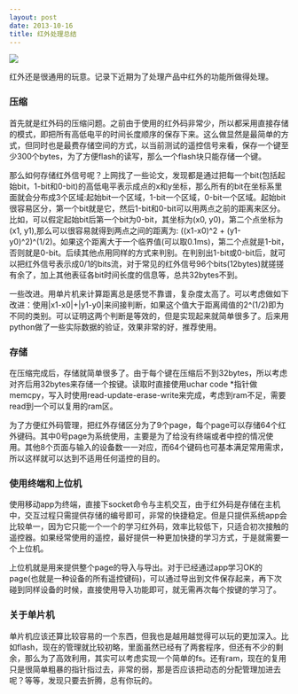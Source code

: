 ```yaml
--- 
layout: post
date: 2013-10-16 
title: 红外处理总结    
--- 
```


![](http://www.ashliu.com:8080/uploads/2997412312321.jpg)

红外还是很通用的玩意。记录下近期为了处理产品中红外的功能所做得处理。

### 压缩
首先就是红外码的压缩问题。之前由于使用的红外码非常少，所以都采用直接存储的模式，即把所有高低电平的时间长度顺序的保存下来。这么做显然是最简单的方式，但同时也是最费存储空间的方式，以当前测试的遥控信号来看，保存一个键至少300个bytes，为了方便flash的读写，那么一个flash块只能存储一个键。

那么如何存储红外信号呢？上网找了一些论文，发现都是通过把每一个bit(包括起始bit，1-bit和0-bit)的高低电平表示成点的x和y坐标，那么所有的bit在坐标系里面就会分布成3个区域:起始bit一个区域，1-bit一个区域，0-bit一个区域。起始bit很容易区分，第一个bit就是它，然后1-bit和0-bit可以用两点之前的距离来区分。比如，可以假定起始bit后第一个bit为0-bit，其坐标为(x0, y0)，第二个点坐标为(x1, y1),那么可以很容易就得到两点之间的距离为: ((x1-x0)^2 + (y1-y0)^2)^(1/2)。如果这个距离大于一个临界值(可以取0.1ms)，第二个点就是1-bit，否则就是0-bit。后续其他点用同样的方式来判别。在判别出1-bit或0-bit后，就可以把红外信号表示成0/1的bits流，对于常见的红外信号96个bits(12bytes)就搓搓有余了，加上其他表征各bit时间长度的信息等，总共32bytes不到。

一些改进。用单片机来计算距离总是感觉不靠谱，复杂度太高了。可以考虑做如下改进：使用|x1-x0|+|y1-y0|来间接判断，如果这个值大于距离阈值的2^(1/2)即为不同的类别。可以证明这两个判断是等效的，但是实现起来就简单很多了。后来用python做了一些实际数据的验证，效果非常的好，推荐使用。

### 存储
在压缩完成后，存储就简单很多了。由于每个键在压缩后不到32bytes，所以考虑对齐后用32bytes来存储一个按键。读取时直接使用uchar code *指针做memcpy，写入时使用read-update-erase-write来完成，考虑到ram不足，需要read到一个可以复用的ram区。

为了方便红外码管理，把红外存储区分为了9个page，每个page可以存储64个红外键码。其中0号page为系统使用，主要是为了给没有终端或者中控的情况使用。其他8个页面与输入的设备数一一对应，而64个键码也可基本满足常用需求，所以这样就可以达到不适用任何遥控的目的。

### 使用终端和上位机
使用移动app为终端，直接下socket命令与主机交互，由于红外码是存储在主机中，交互过程只需提供存储的编号即可，非常的快捷稳定。但是只提供系统app会比较单一，因为它只能一个一个的学习红外码，效率比较低下，只适合初次接触的遥控器。如果经常使用的遥控，最好提供一种更加快捷的学习方式，于是就需要一个上位机。

上位机就是用来提供整个page的导入与导出。对于已经通过app学习OK的page(也就是一种设备的所有遥控键码)，可以通过导出到文件保存起来，再下次碰到同样设备的时候，直接使用导入功能即可，就无需再次每个按键的学习了。


### 关于单片机
单片机应该还算比较容易的一个东西，但我也是越用越觉得可以玩的更加深入。比如flash，现在的管理就比较初略，里面虽然已经有了两套程序，但还有不少的剩余，那么为了高效利用，其实可以考虑实现一个简单的fs。还有ram，现在的复用只是很简单粗暴的指针指过去，非常的弱，那是否应该把动态的分配管理加进去呢？等等，发现只要去折腾，总有你玩的。



